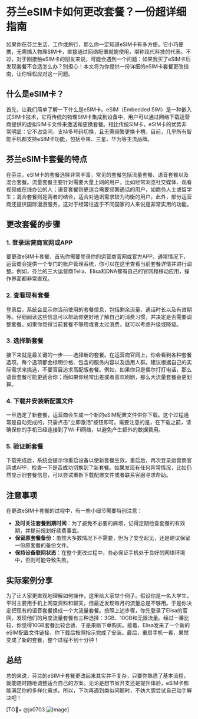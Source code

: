 # 芬兰eSIM卡如何更改套餐？一份超详细指南

如果你在芬兰生活、工作或旅行，那么你一定知道eSIM卡有多方便。它小巧便携，无需插入物理SIM卡，直接通过网络配置就能使用，堪称现代科技的代表。不过，对于刚接触eSIM卡的朋友来说，可能会遇到一个问题：如果我买了eSIM卡后发现套餐不合适怎么办？别担心！本文将为你提供一份详细的eSIM卡套餐更改指南，让你轻松应对这一问题。

## 什么是eSIM卡？

首先，让我们简单了解一下什么是eSIM卡。eSIM（Embedded SIM）是一种嵌入式SIM卡技术，它将传统的物理SIM卡集成到设备中，用户可以通过网络下载运营商提供的虚拟SIM卡文件来激活和更换套餐。相比传统SIM卡，eSIM卡的优势非常明显：它不占空间，支持多号码切换，且无需频繁更换卡槽。目前，几乎所有智能手机都支持eSIM卡功能，包括苹果、三星、华为等主流品牌。

## 芬兰eSIM卡套餐的特点

在芬兰，eSIM卡的套餐选择非常丰富。常见的套餐包括流量套餐、语音套餐以及混合套餐。流量套餐主要针对需要大量上网的用户，比如经常浏览社交媒体、观看视频或在线办公的人；语音套餐则更适合需要频繁通话的用户，如商务人士或留学生；混合套餐则是两者的结合，适合对通讯需求较为均衡的用户。此外，部分运营商还提供国际漫游服务，这对于经常往返于不同国家的人来说是非常实用的功能。

## 更改套餐的步骤

### 1. 登录运营商官网或APP

要更改eSIM卡套餐，首先你需要登录你的运营商官网或官方APP。通常情况下，运营商会提供一个专门的账户管理系统，你可以在这里查看当前套餐详情并进行调整。例如，芬兰的三大运营商Telia、Elisa和DNA都有自己的官网和移动应用，操作界面都非常直观。

### 2. 查看现有套餐

登录后，系统会显示你当前使用的套餐信息，包括剩余流量、通话时长以及有效期等。仔细阅读这些信息可以帮助你更好地了解自己的消费习惯，并决定是否需要调整套餐。如果你觉得当前套餐不够用或者太过浪费，就可以考虑升级或降级。

### 3. 选择新套餐

接下来就是最关键的一步——选择新的套餐。在运营商官网上，你会看到各种套餐选项，每个选项都会标明价格、包含的服务内容以及适用人群。建议根据自己的实际需求来挑选，不要盲目追求高配版套餐。例如，如果你只是偶尔打打电话，那么语音套餐可能更适合你；而如果你经常出差或者喜欢刷剧，那么大流量套餐会更划算。

### 4. 下载并安装新配置文件

一旦选定了新套餐，运营商会生成一个新的eSIM配置文件供你下载。这个过程通常是自动完成的，只需点击“立即激活”按钮即可。需要注意的是，在下载之前，请确保你的手机已经连接到了Wi-Fi网络，以避免产生额外的数据费用。

### 5. 验证新套餐

下载完成后，系统会提示你重启设备以使新套餐生效。重启后，再次登录运营商官网或APP，检查一下是否成功切换到了新套餐。如果发现有任何异常情况，比如仍然显示旧套餐信息，可以尝试重新下载配置文件或者联系客服寻求帮助。

## 注意事项

在更改eSIM卡套餐的过程中，有一些小细节需要特别注意：

- **及时关注套餐到期时间**：为了避免不必要的麻烦，记得定期检查套餐的有效期，并提前规划好续费事宜。
- **保留原套餐备份**：虽然大多数情况下不需要，但为了安全起见，还是建议保留一份原套餐的备份文件。
- **保持设备联网状态**：在整个更改过程中，务必保证手机处于良好的网络环境中，否则可能导致失败。

## 实际案例分享

为了让大家更直观地理解如何操作，这里给大家举个例子。假设你是一名大学生，平时主要用手机上网查资料和聊天，但最近发现每月的流量总是不够用。于是你决定把现有的语音套餐换成一个大流量套餐。按照上述步骤，你先登录了Elisa的官网，发现他们的月度流量套餐有三种选择：3GB、10GB和无限流量。经过一番比较，你觉得10GB套餐比较合适，于是果断下单购买。接着，Elisa发来了一个新的eSIM配置文件链接，你下载后按照指示完成了安装。最后，重启手机一看，果然变成了新的套餐，整个过程不到十分钟！

## 总结

总的来说，芬兰的eSIM卡套餐更改起来其实并不复杂，只要你熟悉了基本流程，就能随时随地调整适合自己的方案。无论是想节省开支还是提升体验，eSIM卡都能满足你的多样化需求。所以，下次再遇到类似问题时，不妨大胆尝试自己动手解决吧！

[TG💪+ @jx0703 ![Image](https://github.com/user-attachments/assets/dbca1d08-cadb-493c-b0ec-ad6f7a83f270)]